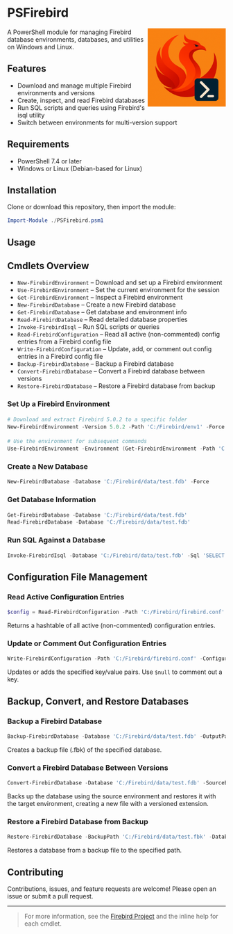 # PSFirebird

<img src="docs/PSFirebird-logo.png" alt="PSFirebird Logo" width="180" align="right" />

A PowerShell module for managing Firebird database environments, databases, and utilities on Windows and Linux.

## Features
- Download and manage multiple Firebird environments and versions
- Create, inspect, and read Firebird databases
- Run SQL scripts and queries using Firebird's isql utility
- Switch between environments for multi-version support

## Requirements
- PowerShell 7.4 or later
- Windows or Linux (Debian-based for Linux)

## Installation
Clone or download this repository, then import the module:

```powershell
Import-Module ./PSFirebird.psm1
```

## Usage

## Cmdlets Overview
- `New-FirebirdEnvironment` – Download and set up a Firebird environment
- `Use-FirebirdEnvironment` – Set the current environment for the session
- `Get-FirebirdEnvironment` – Inspect a Firebird environment
- `New-FirebirdDatabase` – Create a new Firebird database
- `Get-FirebirdDatabase` – Get database and environment info
- `Read-FirebirdDatabase` – Read detailed database properties
- `Invoke-FirebirdIsql` – Run SQL scripts or queries
- `Read-FirebirdConfiguration` – Read all active (non-commented) config entries from a Firebird config file
- `Write-FirebirdConfiguration` – Update, add, or comment out config entries in a Firebird config file
- `Backup-FirebirdDatabase` – Backup a Firebird database
- `Convert-FirebirdDatabase` – Convert a Firebird database between versions
- `Restore-FirebirdDatabase` – Restore a Firebird database from backup

### Set Up a Firebird Environment
```powershell
# Download and extract Firebird 5.0.2 to a specific folder
New-FirebirdEnvironment -Version 5.0.2 -Path 'C:/Firebird/env1' -Force

# Use the environment for subsequent commands
Use-FirebirdEnvironment -Environment (Get-FirebirdEnvironment -Path 'C:/Firebird/env1')
```

### Create a New Database
```powershell
New-FirebirdDatabase -Database 'C:/Firebird/data/test.fdb' -Force
```

### Get Database Information
```powershell
Get-FirebirdDatabase -Database 'C:/Firebird/data/test.fdb'
Read-FirebirdDatabase -Database 'C:/Firebird/data/test.fdb'
```

### Run SQL Against a Database
```powershell
Invoke-FirebirdIsql -Database 'C:/Firebird/data/test.fdb' -Sql 'SELECT * FROM RDB$DATABASE;'
```

## Configuration File Management

### Read Active Configuration Entries
```powershell
$config = Read-FirebirdConfiguration -Path 'C:/Firebird/firebird.conf'
```
Returns a hashtable of all active (non-commented) configuration entries.

### Update or Comment Out Configuration Entries
```powershell
Write-FirebirdConfiguration -Path 'C:/Firebird/firebird.conf' -Configuration @{ 'Key' = 'Value'; 'OtherKey' = $null }
```
Updates or adds the specified key/value pairs. Use `$null` to comment out a key.

## Backup, Convert, and Restore Databases

### Backup a Firebird Database
```powershell
Backup-FirebirdDatabase -Database 'C:/Firebird/data/test.fdb' -OutputPath 'C:/Firebird/data/test.fbk'
```
Creates a backup file (.fbk) of the specified database.

### Convert a Firebird Database Between Versions
```powershell
Convert-FirebirdDatabase -Database 'C:/Firebird/data/test.fdb' -SourceEnvironment $src -TargetEnvironment $tgt
```
Backs up the database using the source environment and restores it with the target environment, creating a new file with a versioned extension.

### Restore a Firebird Database from Backup
```powershell
Restore-FirebirdDatabase -BackupPath 'C:/Firebird/data/test.fbk' -Database 'C:/Firebird/data/restore.fdb' -Force
```
Restores a database from a backup file to the specified path.

## Contributing
Contributions, issues, and feature requests are welcome! Please open an issue or submit a pull request.

---
> For more information, see the [Firebird Project](https://firebirdsql.org/) and the inline help for each cmdlet.

